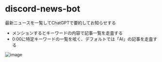 # discord-news-bot
最新ニュースを一覧してChatGPTで要約してお知らせする
* メンションするとキーワードの内容で記事一覧を走査する
* 0:00に特定キーワードの一覧を呟く、デフォルトでは「AI」の記事を走査する

![image](https://github.com/user-attachments/assets/16155594-7ec8-4dba-932f-ffb01fd5803a)
